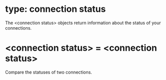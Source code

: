 # type: connection status

The &lt;connection status&gt; objects return information about the status of your connections.

# &lt;connection status&gt; = &lt;connection status&gt;

Compare the statuses of two connections.

